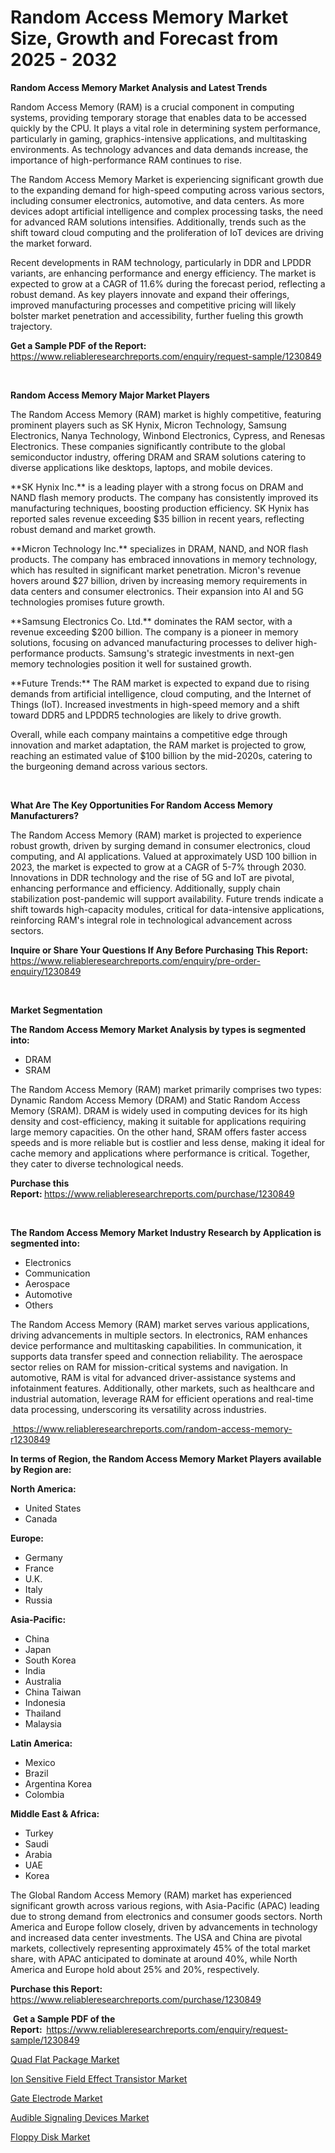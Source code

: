 <p><h1>Random Access Memory Market Size, Growth and Forecast from 2025 - 2032</h1></p><p><strong>Random Access Memory Market Analysis and Latest Trends</strong></p>
<p><p>Random Access Memory (RAM) is a crucial component in computing systems, providing temporary storage that enables data to be accessed quickly by the CPU. It plays a vital role in determining system performance, particularly in gaming, graphics-intensive applications, and multitasking environments. As technology advances and data demands increase, the importance of high-performance RAM continues to rise.</p><p>The Random Access Memory Market is experiencing significant growth due to the expanding demand for high-speed computing across various sectors, including consumer electronics, automotive, and data centers. As more devices adopt artificial intelligence and complex processing tasks, the need for advanced RAM solutions intensifies. Additionally, trends such as the shift toward cloud computing and the proliferation of IoT devices are driving the market forward.</p><p>Recent developments in RAM technology, particularly in DDR and LPDDR variants, are enhancing performance and energy efficiency. The market is expected to grow at a CAGR of 11.6% during the forecast period, reflecting a robust demand. As key players innovate and expand their offerings, improved manufacturing processes and competitive pricing will likely bolster market penetration and accessibility, further fueling this growth trajectory.</p></p>
<p><strong>Get a Sample PDF of the Report:&nbsp;</strong> <a href="https://www.reliableresearchreports.com/enquiry/request-sample/1230849?utm_campaign=83&utm_medium=2&utm_source=Github&utm_content=ia&utm_term=10022025&utm_id=random-access-memory">https://www.reliableresearchreports.com/enquiry/request-sample/1230849</a></p>
<p>&nbsp;</p>
<p><strong>Random Access Memory Major Market Players</strong></p>
<p><p>The Random Access Memory (RAM) market is highly competitive, featuring prominent players such as SK Hynix, Micron Technology, Samsung Electronics, Nanya Technology, Winbond Electronics, Cypress, and Renesas Electronics. These companies significantly contribute to the global semiconductor industry, offering DRAM and SRAM solutions catering to diverse applications like desktops, laptops, and mobile devices.</p><p>**SK Hynix Inc.** is a leading player with a strong focus on DRAM and NAND flash memory products. The company has consistently improved its manufacturing techniques, boosting production efficiency. SK Hynix has reported sales revenue exceeding $35 billion in recent years, reflecting robust demand and market growth.</p><p>**Micron Technology Inc.** specializes in DRAM, NAND, and NOR flash products. The company has embraced innovations in memory technology, which has resulted in significant market penetration. Micron's revenue hovers around $27 billion, driven by increasing memory requirements in data centers and consumer electronics. Their expansion into AI and 5G technologies promises future growth.</p><p>**Samsung Electronics Co. Ltd.** dominates the RAM sector, with a revenue exceeding $200 billion. The company is a pioneer in memory solutions, focusing on advanced manufacturing processes to deliver high-performance products. Samsung's strategic investments in next-gen memory technologies position it well for sustained growth.</p><p>**Future Trends:** The RAM market is expected to expand due to rising demands from artificial intelligence, cloud computing, and the Internet of Things (IoT). Increased investments in high-speed memory and a shift toward DDR5 and LPDDR5 technologies are likely to drive growth.</p><p>Overall, while each company maintains a competitive edge through innovation and market adaptation, the RAM market is projected to grow, reaching an estimated value of $100 billion by the mid-2020s, catering to the burgeoning demand across various sectors.</p></p>
<p>&nbsp;</p>
<p><strong>What Are The Key Opportunities For Random Access Memory Manufacturers?</strong></p>
<p><p>The Random Access Memory (RAM) market is projected to experience robust growth, driven by surging demand in consumer electronics, cloud computing, and AI applications. Valued at approximately USD 100 billion in 2023, the market is expected to grow at a CAGR of 5-7% through 2030. Innovations in DDR technology and the rise of 5G and IoT are pivotal, enhancing performance and efficiency. Additionally, supply chain stabilization post-pandemic will support availability. Future trends indicate a shift towards high-capacity modules, critical for data-intensive applications, reinforcing RAM's integral role in technological advancement across sectors.</p></p>
<p><strong>Inquire or Share Your Questions If Any Before Purchasing This Report:</strong> <a href="https://www.reliableresearchreports.com/enquiry/pre-order-enquiry/1230849?utm_campaign=83&utm_medium=2&utm_source=Github&utm_content=ia&utm_term=10022025&utm_id=random-access-memory">https://www.reliableresearchreports.com/enquiry/pre-order-enquiry/1230849</a></p>
<p>&nbsp;</p>
<p><strong>Market Segmentation</strong></p>
<p><strong>The Random Access Memory Market Analysis by types is segmented into:</strong></p>
<p><ul><li>DRAM</li><li>SRAM</li></ul></p>
<p><p>The Random Access Memory (RAM) market primarily comprises two types: Dynamic Random Access Memory (DRAM) and Static Random Access Memory (SRAM). DRAM is widely used in computing devices for its high density and cost-efficiency, making it suitable for applications requiring large memory capacities. On the other hand, SRAM offers faster access speeds and is more reliable but is costlier and less dense, making it ideal for cache memory and applications where performance is critical. Together, they cater to diverse technological needs.</p></p>
<p><strong>Purchase this Report:&nbsp;</strong><a href="https://www.reliableresearchreports.com/purchase/1230849?utm_campaign=83&utm_medium=2&utm_source=Github&utm_content=ia&utm_term=10022025&utm_id=random-access-memory">https://www.reliableresearchreports.com/purchase/1230849</a></p>
<p>&nbsp;</p>
<p><strong>The Random Access Memory Market Industry Research by Application is segmented into:</strong></p>
<p><ul><li>Electronics</li><li>Communication</li><li>Aerospace</li><li>Automotive</li><li>Others</li></ul></p>
<p><p>The Random Access Memory (RAM) market serves various applications, driving advancements in multiple sectors. In electronics, RAM enhances device performance and multitasking capabilities. In communication, it supports data transfer speed and connection reliability. The aerospace sector relies on RAM for mission-critical systems and navigation. In automotive, RAM is vital for advanced driver-assistance systems and infotainment features. Additionally, other markets, such as healthcare and industrial automation, leverage RAM for efficient operations and real-time data processing, underscoring its versatility across industries.</p></p>
<p><a href="https://www.reliableresearchreports.com/random-access-memory-r1230849?utm_campaign=83&utm_medium=2&utm_source=Github&utm_content=ia&utm_term=10022025&utm_id=random-access-memory">&nbsp;https://www.reliableresearchreports.com/random-access-memory-r1230849</a></p>
<p><strong>In terms of Region, the Random Access Memory Market Players available by Region are:</strong></p>
<p>
    <p> <strong> North America: </strong>
        <ul>
            <li>United States</li>
            <li>Canada</li>
        </ul>
        </p> 
    <p> <strong> Europe: </strong>
        <ul>
            <li>Germany</li>
            <li>France</li>
            <li>U.K.</li>
            <li>Italy</li>
            <li>Russia</li>
        </ul>
        </p> 
    <p> <strong> Asia-Pacific: </strong>
        <ul>
            <li>China</li>
            <li>Japan</li>
            <li>South Korea</li>
            <li>India</li>
            <li>Australia</li>
            <li>China Taiwan</li>
            <li>Indonesia</li>
            <li>Thailand</li>
            <li>Malaysia</li>
        </ul>
        </p> 
    <p> <strong> Latin America: </strong>
        <ul>
            <li>Mexico</li>
            <li>Brazil</li>
            <li>Argentina Korea</li>
            <li>Colombia</li>
        </ul>
        </p> 
    <p> <strong> Middle East & Africa: </strong>
        <ul>
            <li>Turkey</li>
            <li>Saudi</li>
            <li>Arabia</li>
            <li>UAE</li>
            <li>Korea</li>
        </ul>
    </p>
    </p>
<p><p>The Global Random Access Memory (RAM) market has experienced significant growth across various regions, with Asia-Pacific (APAC) leading due to strong demand from electronics and consumer goods sectors. North America and Europe follow closely, driven by advancements in technology and increased data center investments. The USA and China are pivotal markets, collectively representing approximately 45% of the total market share, with APAC anticipated to dominate at around 40%, while North America and Europe hold about 25% and 20%, respectively.</p></p>
<p><strong>Purchase this Report: </strong><a href="https://www.reliableresearchreports.com/purchase/1230849?utm_campaign=83&utm_medium=2&utm_source=Github&utm_content=ia&utm_term=10022025&utm_id=random-access-memory">https://www.reliableresearchreports.com/purchase/1230849</a></p>
<p>&nbsp;<strong>Get a Sample PDF of the Report:&nbsp;&nbsp;</strong><a href="https://www.reliableresearchreports.com/enquiry/request-sample/1230849?utm_campaign=83&utm_medium=2&utm_source=Github&utm_content=ia&utm_term=10022025&utm_id=random-access-memory">https://www.reliableresearchreports.com/enquiry/request-sample/1230849</a></p>
<p><strong></strong></p>
<p><p><a href="https://github.com/iroldilom/Market-Research-Report-List-1/blob/main/quad-flat-package-market.md?utm_campaign=83&utm_medium=2&utm_source=Github&utm_content=ia&utm_term=10022025&utm_id=random-access-memory">Quad Flat Package Market</a></p><p><a href="https://github.com/slmagaddam/Market-Research-Report-List-1/blob/main/ion-sensitive-field-effect-transistor-market.md?utm_campaign=83&utm_medium=2&utm_source=Github&utm_content=ia&utm_term=10022025&utm_id=random-access-memory">Ion Sensitive Field Effect Transistor Market</a></p><p><a href="https://github.com/watzondechao/Market-Research-Report-List-1/blob/main/gate-electrode-market.md?utm_campaign=83&utm_medium=2&utm_source=Github&utm_content=ia&utm_term=10022025&utm_id=random-access-memory">Gate Electrode Market</a></p><p><a href="https://github.com/moazugavate/Market-Research-Report-List-1/blob/main/audible-signaling-devices-market.md?utm_campaign=83&utm_medium=2&utm_source=Github&utm_content=ia&utm_term=10022025&utm_id=random-access-memory">Audible Signaling Devices Market</a></p><p><a href="https://github.com/phephezxnf/Market-Research-Report-List-1/blob/main/floppy-disk-market.md?utm_campaign=83&utm_medium=2&utm_source=Github&utm_content=ia&utm_term=10022025&utm_id=random-access-memory">Floppy Disk Market</a></p></p>